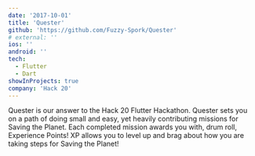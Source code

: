 ```yaml
---
date: '2017-10-01'
title: 'Quester'
github: 'https://github.com/Fuzzy-Spork/Quester'
# external: ''
ios: ''
android: ''
tech:
  - Flutter
  - Dart
showInProjects: true
company: 'Hack 20'
---
```


Quester is our answer to the Hack 20 Flutter Hackathon. Quester sets you on a path of doing small and easy, yet heavily contributing missions for Saving the Planet. Each completed mission awards you with, drum roll, Experience Points! XP allows you to level up and brag about how you are taking steps for Saving the Planet!
